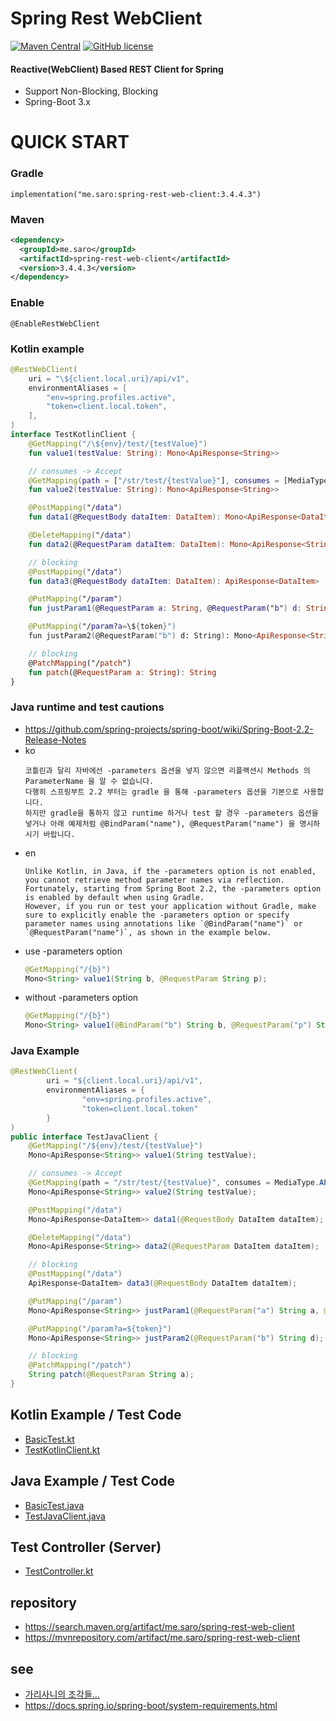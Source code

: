 # Spring Rest WebClient
[![Maven Central](https://maven-badges.herokuapp.com/maven-central/me.saro/spring-rest-web-client/badge.svg)](https://maven-badges.herokuapp.com/maven-central/me.saro/spring-rest-web-client)
[![GitHub license](https://img.shields.io/github/license/saro-lab/spring-rest-web-client.svg)](https://github.com/saro-lab/spring-rest-web-client/blob/master/LICENSE)

#### Reactive(WebClient) Based REST Client for Spring
- Support Non-Blocking, Blocking 
- Spring-Boot 3.x

# QUICK START
### Gradle
```
implementation("me.saro:spring-rest-web-client:3.4.4.3")
```

### Maven
``` xml
<dependency>
  <groupId>me.saro</groupId>
  <artifactId>spring-rest-web-client</artifactId>
  <version>3.4.4.3</version>
</dependency>
```

### Enable
```
@EnableRestWebClient
```

### Kotlin example
``` kotlin
@RestWebClient(
    uri = "\${client.local.uri}/api/v1",
    environmentAliases = [
        "env=spring.profiles.active",
        "token=client.local.token",
    ],
)
interface TestKotlinClient {
    @GetMapping("/\${env}/test/{testValue}")
    fun value1(testValue: String): Mono<ApiResponse<String>>

    // consumes -> Accept
    @GetMapping(path = ["/str/test/{testValue}"], consumes = [MediaType.APPLICATION_JSON_VALUE])
    fun value2(testValue: String): Mono<ApiResponse<String>>

    @PostMapping("/data")
    fun data1(@RequestBody dataItem: DataItem): Mono<ApiResponse<DataItem>>

    @DeleteMapping("/data")
    fun data2(@RequestParam dataItem: DataItem): Mono<ApiResponse<String>>

    // blocking
    @PostMapping("/data")
    fun data3(@RequestBody dataItem: DataItem): ApiResponse<DataItem>

    @PutMapping("/param")
    fun justParam1(@RequestParam a: String, @RequestParam("b") d: String): Mono<ApiResponse<String>>

    @PutMapping("/param?a=\${token}")
    fun justParam2(@RequestParam("b") d: String): Mono<ApiResponse<String>>

    // blocking
    @PatchMapping("/patch")
    fun patch(@RequestParam a: String): String
}
```

### Java runtime and test cautions
- https://github.com/spring-projects/spring-boot/wiki/Spring-Boot-2.2-Release-Notes
- ko
  ```
  코틀린과 달리 자바에선 -parameters 옵션을 넣지 않으면 리플랙션시 Methods 의 ParameterName 을 알 수 없습니다.
  다행히 스프링부트 2.2 부터는 gradle 을 통해 -parameters 옵션을 기본으로 사용합니다.
  하지만 gradle을 통하지 않고 runtime 하거나 test 할 경우 -parameters 옵션을 넣거나 아래 예제처럼 @BindParam("name"), @RequestParam("name") 을 명시하시기 바랍니다.
  ```
- en
  ```
  Unlike Kotlin, in Java, if the -parameters option is not enabled, you cannot retrieve method parameter names via reflection.
  Fortunately, starting from Spring Boot 2.2, the -parameters option is enabled by default when using Gradle.
  However, if you run or test your application without Gradle, make sure to explicitly enable the -parameters option or specify parameter names using annotations like `@BindParam("name")` or `@RequestParam("name")`, as shown in the example below.
  ```
- use -parameters option
    ```java
    @GetMapping("/{b}")
    Mono<String> value1(String b, @RequestParam String p);
    ```
- without -parameters option
    ```java
    @GetMapping("/{b}")
    Mono<String> value1(@BindParam("b") String b, @RequestParam("p") String p);
    ```

### Java Example
``` java
@RestWebClient(
        uri = "${client.local.uri}/api/v1",
        environmentAliases = {
                "env=spring.profiles.active",
                "token=client.local.token"
        }
)
public interface TestJavaClient {
    @GetMapping("/${env}/test/{testValue}")
    Mono<ApiResponse<String>> value1(String testValue);

    // consumes -> Accept
    @GetMapping(path = "/str/test/{testValue}", consumes = MediaType.APPLICATION_JSON_VALUE)
    Mono<ApiResponse<String>> value2(String testValue);

    @PostMapping("/data")
    Mono<ApiResponse<DataItem>> data1(@RequestBody DataItem dataItem);

    @DeleteMapping("/data")
    Mono<ApiResponse<String>> data2(@RequestParam DataItem dataItem);

    // blocking
    @PostMapping("/data")
    ApiResponse<DataItem> data3(@RequestBody DataItem dataItem);

    @PutMapping("/param")
    Mono<ApiResponse<String>> justParam1(@RequestParam("a") String a, @RequestParam("b") String d);

    @PutMapping("/param?a=${token}")
    Mono<ApiResponse<String>> justParam2(@RequestParam("b") String d);

    // blocking
    @PatchMapping("/patch")
    String patch(@RequestParam String a);
}
```

## Kotlin Example / Test Code
- [BasicTest.kt](src/test/kotlin/ktest/BasicTest.kt)
- [TestKotlinClient.kt](src/test/kotlin/ktest/TestKotlinClient.kt)

## Java Example / Test Code
- [BasicTest.java](src/test/java/jtest/BasicTest.java)
- [TestJavaClient.java](src/test/java/jtest/TestJavaClient.java)

## Test Controller (Server)
- [TestController.kt](src/test/kotlin/share/server/TestController.kt)

## repository
- https://search.maven.org/artifact/me.saro/spring-rest-web-client
- https://mvnrepository.com/artifact/me.saro/spring-rest-web-client

## see
- [가리사니의 조각들...](https://gs.saro.me)
- https://docs.spring.io/spring-boot/system-requirements.html


